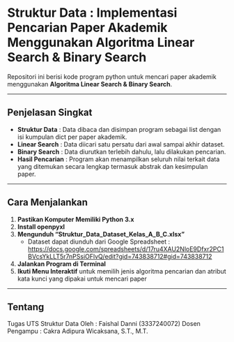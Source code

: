 # Struktur Data : Implementasi Pencarian Paper Akademik Menggunakan Algoritma Linear Search & Binary Search

Repositori ini berisi kode program python untuk mencari paper akademik menggunakan **Algoritma Linear Search & Binary Search**.

---

## Penjelasan Singkat

- **Struktur Data**      : Data dibaca dan disimpan program sebagai list dengan isi kumpulan dict per paper akademik.
- **Linear Search**      : Data diicari satu persatu dari awal sampai akhir dataset.
- **Binary Search**      : Data diurutkan terlebih dahulu, lalu dilakukan pencarian.
- **Hasil Pencarian**    : Program akan menampilkan seluruh nilai terkait data yang ditemukan secara lengkap termasuk abstrak dan kesimpulan paper.

---

## Cara Menjalankan

1. **Pastikan Komputer Memiliki Python 3.x**
2. **Install openpyxl**
3. **Mengunduh “Struktur_Data_Dataset_Kelas_A_B_C.xlsx”**
   - Dataset dapat diunduh dari Google Spreadsheet :
     https://docs.google.com/spreadsheets/d/17ru4XAU2NloE9Dfxr2PC1BVcsYkLLT5r7nPSsiOFlvQ/edit?gid=743838712#gid=743838712
5. **Jalankan Program di Terminal**
6. **Ikuti Menu Interaktif** untuk memilih jenis algoritma pencarian dan atribut kata kunci yang dipakai untuk mencari paper

---

## Tentang

Tugas UTS Struktur Data
Oleh : Faishal Danni (3337240072)
Dosen Pengampu : Cakra Adipura Wicaksana, S.T., M.T.
